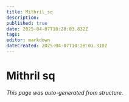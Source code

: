 ```yaml
---
title: Mithril_sq
description: 
published: true
date: 2025-04-07T10:28:03.832Z
tags: 
editor: markdown
dateCreated: 2025-04-07T10:28:01.310Z
---
```


# Mithril sq

*This page was auto-generated from structure.*